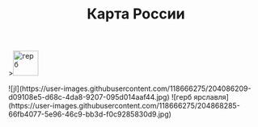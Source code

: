 <html lang='ru'>
  <head>
      <title>Гербы Росии проект по</title>
  </head>
  <body>
    <header>
      <h1><div aligh=center> Карта России </div></h1>
    </header>
    <p><a <Герб Ярославля> </Герб Ярославля>><img src="![герб ярславля](https://user-images.githubusercontent.com/118666275/204868360-4a0b91fc-e392-4ac0-b63f-6e4b00fbae54.jpg)
" width="50" height="50" border="0" alt="герб"></a></p>
  </body>
</html>
![jl](https://user-images.githubusercontent.com/118666275/204086209-d09108e5-d68c-4da8-9207-095d014aaf44.jpg)
![герб ярславля](https://user-images.githubusercontent.com/118666275/204868285-66fb4077-5e96-46c9-bb3d-f0c9285830d9.jpg)
